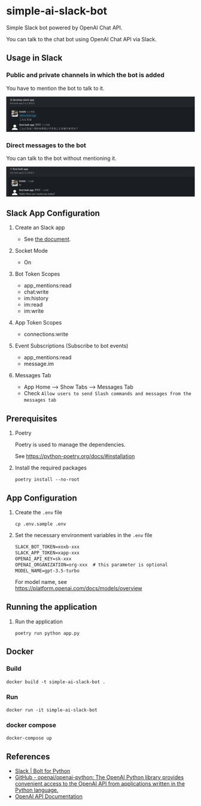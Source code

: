 # simple-ai-slack-bot

Simple Slack bot powered by OpenAI Chat API.

You can talk to the chat bot using OpenAI Chat API via Slack.

## Usage in Slack

### Public and private channels in which the bot is added

You have to mention the bot to talk to it.

![screenshot](attachments/2023-09-17-19-18-49.png)

### Direct messages to the bot

You can talk to the bot without mentioning it.

![screenshot](attachments/2023-09-17-19-18-15.png)

## Slack App Configuration

1. Create an Slack app

    - See [the document](https://slack.dev/bolt-python/tutorial/getting-started).

1. Socket Mode

    - On

1. Bot Token Scopes

    - app_mentions:read
    - chat:write
    - im:history
    - im:read
    - im:write

1. App Token Scopes

    - connections:write

1. Event Subscriptions (Subscribe to bot events)

    - app_mentions:read
    - message.im

1. Messages Tab

    - App Home --> Show Tabs --> Messages Tab
    - Check `Allow users to send Slash commands and messages from the messages tab`

## Prerequisites

1. Poetry

    Poetry is used to manage the dependencies.

    See https://python-poetry.org/docs/#installation

1. Install the required packages

    ```shell
    poetry install --no-root
    ```

## App Configuration

1. Create the `.env` file

    ```shell
    cp .env.sample .env
    ```

1. Set the necessary environment variables in the `.env` file

    ```shell
    SLACK_BOT_TOKEN=xoxb-xxx
    SLACK_APP_TOKEN=xapp-xxx
    OPENAI_API_KEY=sk-xxx
    OPENAI_ORGANIZATION=org-xxx  # this parameter is optional
    MODEL_NAME=gpt-3.5-turbo
    ```

    For model name, see https://platform.openai.com/docs/models/overview

## Running the application

1. Run the application

    ```shell
    poetry run python app.py
    ```

## Docker

### Build

```shell
docker build -t simple-ai-slack-bot .
```

### Run

```shell
docker run -it simple-ai-slack-bot
```

### docker compose

```shell
docker-compose up
```

## References

- [Slack | Bolt for Python](https://slack.dev/bolt-python/concepts)
- [GitHub - openai/openai-python: The OpenAI Python library provides convenient access to the OpenAI API from applications written in the Python language.](https://github.com/openai/openai-python)
- [OpenAI API Documentation](https://platform.openai.com/docs/introduction)

